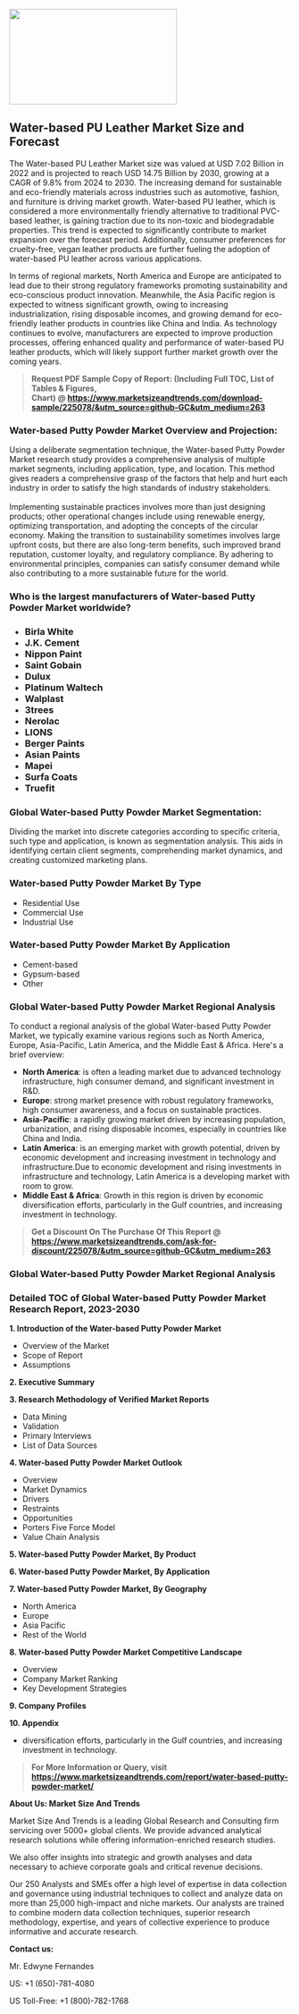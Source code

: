 <p><img class="alignnone size-medium wp-image-20088" src="https://ffe5etoiles.com/wp-content/uploads/2024/12/MST1-300x171.png" alt="" width="300" height="171" /></p><h2>Water-based PU Leather Market Size and Forecast</h2><p>The Water-based PU Leather Market size was valued at USD 7.02 Billion in 2022 and is projected to reach USD 14.75 Billion by 2030, growing at a CAGR of 9.8% from 2024 to 2030. The increasing demand for sustainable and eco-friendly materials across industries such as automotive, fashion, and furniture is driving market growth. Water-based PU leather, which is considered a more environmentally friendly alternative to traditional PVC-based leather, is gaining traction due to its non-toxic and biodegradable properties. This trend is expected to significantly contribute to market expansion over the forecast period. Additionally, consumer preferences for cruelty-free, vegan leather products are further fueling the adoption of water-based PU leather across various applications.</p><p>In terms of regional markets, North America and Europe are anticipated to lead due to their strong regulatory frameworks promoting sustainability and eco-conscious product innovation. Meanwhile, the Asia Pacific region is expected to witness significant growth, owing to increasing industrialization, rising disposable incomes, and growing demand for eco-friendly leather products in countries like China and India. As technology continues to evolve, manufacturers are expected to improve production processes, offering enhanced quality and performance of water-based PU leather products, which will likely support further market growth over the coming years.</p></p><blockquote id="" class=""><strong>Request PDF Sample Copy of Report: (Including Full TOC, List of Tables &amp; Figures, Chart)&nbsp;@&nbsp;<strong><a href="https://www.marketsizeandtrends.com/download-sample/225078/&utm_source=github-GC&utm_medium=263" target="_blank">https://www.marketsizeandtrends.com/download-sample/225078/&utm_source=github-GC&utm_medium=263</a></strong></strong></blockquote><h3 id="" class="">Water-based Putty Powder Market&nbsp;Overview and Projection:</h3><p id="" class="">Using a deliberate segmentation technique, the Water-based Putty Powder Market research study provides a comprehensive analysis of multiple market segments, including application, type, and location. This method gives readers a comprehensive grasp of the factors that help and hurt each industry in order to satisfy the high standards of industry stakeholders. <br /> <br />Implementing sustainable practices involves more than just designing products; other operational changes include using renewable energy, optimizing transportation, and adopting the concepts of the circular economy. Making the transition to sustainability sometimes involves large upfront costs, but there are also long-term benefits, such improved brand reputation, customer loyalty, and regulatory compliance. By adhering to environmental principles, companies can satisfy consumer demand while also contributing to a more sustainable future for the world.</p><h3 id="" class="">Who is the largest manufacturers of&nbsp;Water-based Putty Powder Market worldwide?</h3><h3 class=""><p><ul><li>Birla White </li><li> J.K. Cement </li><li> Nippon Paint </li><li> Saint Gobain </li><li> Dulux </li><li> Platinum Waltech </li><li> Walplast </li><li> 3trees </li><li> Nerolac </li><li> LIONS </li><li> Berger Paints </li><li> Asian Paints </li><li> Mapei </li><li> Surfa Coats </li><li> Truefit</li></ul></p></h3><h3 id="" class="">Global&nbsp;Water-based Putty Powder Market Segmentation:</h3><p id="" class="">Dividing the market into discrete categories according to specific criteria, such type and application, is known as segmentation analysis. This aids in identifying certain client segments, comprehending market dynamics, and creating customized marketing plans.</p><h3 id="" class="">Water-based Putty Powder Market&nbsp;By Type</h3><p><p><ul><li>Residential Use</li><li> Commercial Use</li><li> Industrial Use</p></li></ul></p></p><h3 id="" class="">Water-based Putty Powder Market&nbsp;By Application</h3><p class=""><p><ul><li>Cement-based</li><li> Gypsum-based</li><li> Other</li></ul></p></p><h3 id="" class="">Global Water-based Putty Powder Market Regional Analysis</h3><p id="" class="">To conduct a regional analysis of the global Water-based Putty Powder Market, we typically examine various regions such as North America, Europe, Asia-Pacific, Latin America, and the Middle East &amp; Africa. Here's a brief overview:</p><ul><li><strong>North America</strong>: is often a leading market due to advanced technology infrastructure, high consumer demand, and significant investment in R&amp;D.</li><li><strong>Europe</strong>: strong market presence with robust regulatory frameworks, high consumer awareness, and a focus on sustainable practices.</li><li><strong>Asia-Pacific</strong>: a rapidly growing market driven by increasing population, urbanization, and rising disposable incomes, especially in countries like China and India.</li><li><strong>Latin America</strong>: is an emerging market with growth potential, driven by economic development and increasing investment in technology and infrastructure.Due to economic development and rising investments in infrastructure and technology, Latin America is a developing market with room to grow.</li><li><strong>Middle East &amp; Africa</strong>: Growth in this region is driven by economic diversification efforts, particularly in the Gulf countries, and increasing investment in technology.</li></ul><blockquote id="" class=""><strong>Get a Discount On The Purchase Of This Report @ <strong><a href="https://www.marketsizeandtrends.com/ask-for-discount/225078/&utm_source=github-GC&utm_medium=263" target="_blank">https://www.marketsizeandtrends.com/ask-for-discount/225078/&utm_source=github-GC&utm_medium=263</a></strong></strong></blockquote><h3 id="" class="">Global Water-based Putty Powder Market Regional Analysis</h3><h3 id="" class="">Detailed TOC of Global Water-based Putty Powder Market Research Report, 2023-2030</h3><p id="" class=""><strong>1. Introduction of the Water-based Putty Powder Market</strong></p><ul><li>Overview of the Market</li><li>Scope of Report</li><li>Assumptions</li></ul><p id="" class=""><strong>2. Executive Summary</strong></p><p id="" class=""><strong>3. Research Methodology of Verified Market Reports</strong></p><ul><li>Data Mining</li><li>Validation</li><li>Primary Interviews</li><li>List of Data Sources</li></ul><p id="" class=""><strong>4. Water-based Putty Powder Market Outlook</strong></p><ul><li>Overview</li><li>Market Dynamics</li><li>Drivers</li><li>Restraints</li><li>Opportunities</li><li>Porters Five Force Model</li><li>Value Chain Analysis</li></ul><p id="" class=""><strong>5. Water-based Putty Powder Market, By Product</strong></p><p id="" class=""><strong>6. Water-based Putty Powder Market, By Application</strong></p><p id="" class=""><strong>7. Water-based Putty Powder Market, By Geography</strong></p><ul><li>North America</li><li>Europe</li><li>Asia Pacific</li><li>Rest of the World</li></ul><p id="" class=""><strong>8. Water-based Putty Powder Market Competitive Landscape</strong></p><ul><li>Overview</li><li>Company Market Ranking</li><li>Key Development Strategies</li></ul><p id="" class=""><strong>9. Company Profiles</strong></p><p id="" class=""><strong>10. Appendix</strong></p><ul><li>diversification efforts, particularly in the Gulf countries, and increasing investment in technology.</li></ul><blockquote id="" class=""><strong>For More Information or Query, visit <strong><strong><a href="https://www.marketsizeandtrends.com/report/water-based-putty-powder-market/" target="_blank">https://www.marketsizeandtrends.com/report/water-based-putty-powder-market/</a></strong></strong></strong></blockquote><p id="" class=""><strong>About Us: Market Size And Trends</strong></p><p id="" class="">Market Size And Trends is a leading Global Research and Consulting firm servicing over 5000+ global clients. We provide advanced analytical research solutions while offering information-enriched research studies.</p><p id="" class="">We also offer insights into strategic and growth analyses and data necessary to achieve corporate goals and critical revenue decisions.</p><p id="" class="">Our 250 Analysts and SMEs offer a high level of expertise in data collection and governance using industrial techniques to collect and analyze data on more than 25,000 high-impact and niche markets. Our analysts are trained to combine modern data collection techniques, superior research methodology, expertise, and years of collective experience to produce informative and accurate research.</p><p id="" class=""><strong>Contact us:</strong></p><p id="" class="">Mr. Edwyne Fernandes</p><p id="" class="">US: +1 (650)-781-4080</p><p id="" class="">US Toll-Free: +1 (800)-782-1768</p>
